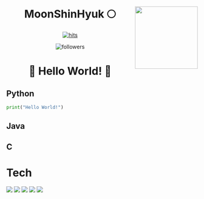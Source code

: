 <div align="center">

<img align='right' src="https://github-readme-stats.vercel.app/api?username=Moonshinhyuk" height="165">
  
# MoonShinHyuk 🌕

[![hits](https://hits.seeyoufarm.com/api/count/incr/badge.svg?url=https%3A%2F%2Fgithub.com%2FMoonshinhyuk&count_bg=%237A7A7A&title_bg=%23FFADCC&icon=reverbnation.svg&icon_color=%23FF0000&title=hits&edge_flat=false)](https://hits.seeyoufarm.com)

![followers](https://img.shields.io/github/followers/Moonshinhyuk?style=social)

 

# 👋 Hello World! 👋
  
</div>  




  
## Python
  
```python
print("Hello World!")
```
  
## Java
  
## C

# Tech
  
<img src="https://img.shields.io/badge/Python-3776AB?style=flat-square&logo=Python&logoColor=white"/>
  
  
<img src="https://img.shields.io/badge/Pytorch-EE4C2C?style=flat-square&logo=Pytorch&logoColor=white"/>
  
  
<img src="https://img.shields.io/badge/Tensorflow-FF6F00?style=flat-square&logo=Tensorflow&logoColor=white"/>
  
  
<img src="https://img.shields.io/badge/Java-007396?style=flat-square&logo=Java&logoColor=white"/>
  
  
<img src="https://img.shields.io/badge/C-A8B9CC?style=flat-square&logo=C&logoColor=white"/>

  
